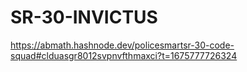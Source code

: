 # SR-30-INVICTUS

https://abmath.hashnode.dev/policesmartsr-30-code-squad#clduasgr8012svpnvfthmaxci?t=1675777726324
